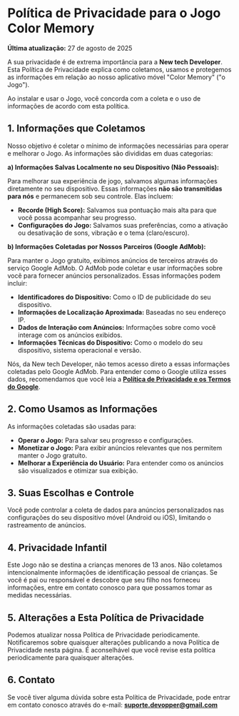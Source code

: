 
# **Política de Privacidade para o Jogo Color Memory**

**Última atualização:** 27 de agosto de 2025

A sua privacidade é de extrema importância para a **New tech Developer**. Esta Política de Privacidade explica como coletamos, usamos e protegemos as informações em relação ao nosso aplicativo móvel "Color Memory" ("o Jogo").

Ao instalar e usar o Jogo, você concorda com a coleta e o uso de informações de acordo com esta política.

## **1. Informações que Coletamos**

Nosso objetivo é coletar o mínimo de informações necessárias para operar e melhorar o Jogo. As informações são divididas em duas categorias:

**a) Informações Salvas Localmente no seu Dispositivo (Não Pessoais):**

Para melhorar sua experiência de jogo, salvamos algumas informações diretamente no seu dispositivo. Essas informações **não são transmitidas para nós** e permanecem sob seu controle. Elas incluem:

* **Recorde (High Score):** Salvamos sua pontuação mais alta para que você possa acompanhar seu progresso.
* **Configurações do Jogo:** Salvamos suas preferências, como a ativação ou desativação de sons, vibração e o tema (claro/escuro).

**b) Informações Coletadas por Nossos Parceiros (Google AdMob):**

Para manter o Jogo gratuito, exibimos anúncios de terceiros através do serviço Google AdMob. O AdMob pode coletar e usar informações sobre você para fornecer anúncios personalizados. Essas informações podem incluir:

* **Identificadores do Dispositivo:** Como o ID de publicidade do seu dispositivo.
* **Informações de Localização Aproximada:** Baseadas no seu endereço IP.
* **Dados de Interação com Anúncios:** Informações sobre como você interage com os anúncios exibidos.
* **Informações Técnicas do Dispositivo:** Como o modelo do seu dispositivo, sistema operacional e versão.

Nós, da New tech Developer, não temos acesso direto a essas informações coletadas pelo Google AdMob. Para entender como o Google utiliza esses dados, recomendamos que você leia a **[Política de Privacidade e os Termos do Google](https://policies.google.com/technologies/ads)**.

## **2. Como Usamos as Informações**

As informações coletadas são usadas para:

* **Operar o Jogo:** Para salvar seu progresso e configurações.
* **Monetizar o Jogo:** Para exibir anúncios relevantes que nos permitem manter o Jogo gratuito.
* **Melhorar a Experiência do Usuário:** Para entender como os anúncios são visualizados e otimizar sua exibição.

## **3. Suas Escolhas e Controle**

Você pode controlar a coleta de dados para anúncios personalizados nas configurações do seu dispositivo móvel (Android ou iOS), limitando o rastreamento de anúncios.

## **4. Privacidade Infantil**

Este Jogo não se destina a crianças menores de 13 anos. Não coletamos intencionalmente informações de identificação pessoal de crianças. Se você é pai ou responsável e descobre que seu filho nos forneceu informações, entre em contato conosco para que possamos tomar as medidas necessárias.

## **5. Alterações a Esta Política de Privacidade**

Podemos atualizar nossa Política de Privacidade periodicamente. Notificaremos sobre quaisquer alterações publicando a nova Política de Privacidade nesta página. É aconselhável que você revise esta política periodicamente para quaisquer alterações.

## **6. Contato**

Se você tiver alguma dúvida sobre esta Política de Privacidade, pode entrar em contato conosco através do e-mail: **suporte.devopper@gmail.com**